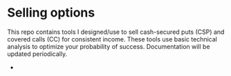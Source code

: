 # Selling options

This repo contains tools I designed/use to sell cash-secured puts (CSP) and covered calls (CC) for consistent income. These tools use basic technical analysis to optimize your probability of success. Documentation will be updated periodically.

- 

